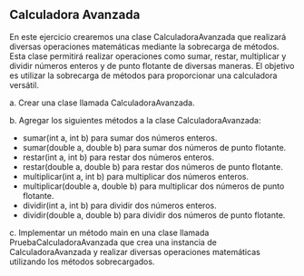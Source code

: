 ## Calculadora Avanzada 
En este ejercicio crearemos una clase CalculadoraAvanzada que realizará diversas operaciones matemáticas mediante la sobrecarga de métodos. Esta clase permitirá realizar operaciones como sumar, restar, multiplicar y dividir números enteros y de punto flotante de diversas maneras. El objetivo es utilizar la sobrecarga de métodos para proporcionar una calculadora versátil.

a. Crear una clase llamada CalculadoraAvanzada.

b. Agregar los siguientes métodos a la clase CalculadoraAvanzada:

- sumar(int a, int b) para sumar dos números enteros.
- sumar(double a, double b) para sumar dos números de punto flotante.
- restar(int a, int b) para restar dos números enteros.
- restar(double a, double b) para restar dos números de punto flotante.
- multiplicar(int a, int b) para multiplicar dos números enteros.
- multiplicar(double a, double b) para multiplicar dos números de punto flotante.
- dividir(int a, int b) para dividir dos números enteros.
- dividir(double a, double b) para dividir dos números de punto flotante.

c. Implementar un método main en una clase llamada PruebaCalculadoraAvanzada que crea una instancia de CalculadoraAvanzada y 
realizar diversas operaciones matemáticas utilizando los métodos sobrecargados.